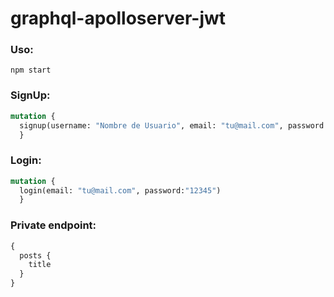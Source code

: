 # graphql-apolloserver-jwt

### Uso: 

```
npm start
```

### SignUp: 
```graphql
mutation {
  signup(username: "Nombre de Usuario", email: "tu@mail.com", password:"12345")
  }
```

### Login: 
```graphql
mutation {
  login(email: "tu@mail.com", password:"12345")
  }
```

### Private endpoint: 
```graphql
{
  posts {
    title
  }
}
```